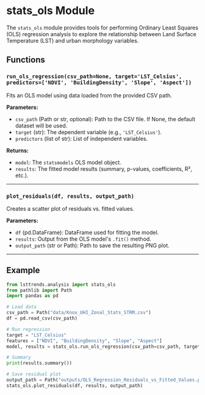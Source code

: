 # stats_ols Module

The `stats_ols` module provides tools for performing Ordinary Least Squares (OLS) regression analysis to explore the relationship between Land Surface Temperature (LST) and urban morphology variables.

## Functions

### `run_ols_regression(csv_path=None, target='LST_Celsius', predictors=['NDVI', 'BuildingDensity', 'Slope', 'Aspect'])`
Fits an OLS model using data loaded from the provided CSV path.

**Parameters:**
- `csv_path` (Path or str, optional): Path to the CSV file. If None, the default dataset will be used.
- `target` (str): The dependent variable (e.g., `'LST_Celsius'`).
- `predictors` (list of str): List of independent variables.

**Returns:**
- `model`: The `statsmodels` OLS model object.
- `results`: The fitted model results (summary, p-values, coefficients, R², etc.).

---

### `plot_residuals(df, results, output_path)`
Creates a scatter plot of residuals vs. fitted values.

**Parameters:**
- `df` (pd.DataFrame): DataFrame used for fitting the model.
- `results`: Output from the OLS model's `.fit()` method.
- `output_path` (str or Path): Path to save the resulting PNG plot.

---

## Example

```python
from lsttrends.analysis import stats_ols
from pathlib import Path
import pandas as pd

# Load data
csv_path = Path("data/Knox_UHI_Zonal_Stats_STRM.csv")
df = pd.read_csv(csv_path)

# Run regression
target = "LST_Celsius"
features = ["NDVI", "BuildingDensity", "Slope", "Aspect"]
model, results = stats_ols.run_ols_regression(csv_path=csv_path, target=target, predictors=features)

# Summary
print(results.summary())

# Save residual plot
output_path = Path("outputs/OLS_Regression_Residuals_vs_Fitted_Values.png")
stats_ols.plot_residuals(df, results, output_path)
